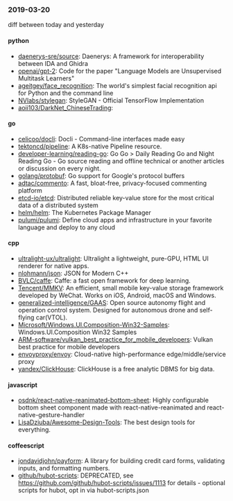 ### 2019-03-20
diff between today and yesterday

#### python
* [daenerys-sre/source](https://github.com/daenerys-sre/source): Daenerys: A framework for interoperability between IDA and Ghidra
* [openai/gpt-2](https://github.com/openai/gpt-2): Code for the paper "Language Models are Unsupervised Multitask Learners"
* [ageitgey/face_recognition](https://github.com/ageitgey/face_recognition): The world's simplest facial recognition api for Python and the command line
* [NVlabs/stylegan](https://github.com/NVlabs/stylegan): StyleGAN - Official TensorFlow Implementation
* [aoii103/DarkNet_ChineseTrading](https://github.com/aoii103/DarkNet_ChineseTrading): 

#### go
* [celicoo/docli](https://github.com/celicoo/docli): Docli - Command-line interfaces made easy
* [tektoncd/pipeline](https://github.com/tektoncd/pipeline): A K8s-native Pipeline resource.
* [developer-learning/reading-go](https://github.com/developer-learning/reading-go): Go  Go  > Daily Reading Go and Night Reading Go - Go source reading and offline technical or another articles or discussion on every night.
* [golang/protobuf](https://github.com/golang/protobuf): Go support for Google's protocol buffers
* [adtac/commento](https://github.com/adtac/commento): A fast, bloat-free, privacy-focused commenting platform
* [etcd-io/etcd](https://github.com/etcd-io/etcd): Distributed reliable key-value store for the most critical data of a distributed system
* [helm/helm](https://github.com/helm/helm): The Kubernetes Package Manager
* [pulumi/pulumi](https://github.com/pulumi/pulumi): Define cloud apps and infrastructure in your favorite language and deploy to any cloud

#### cpp
* [ultralight-ux/ultralight](https://github.com/ultralight-ux/ultralight): Ultralight a lightweight, pure-GPU, HTML UI renderer for native apps.
* [nlohmann/json](https://github.com/nlohmann/json): JSON for Modern C++
* [BVLC/caffe](https://github.com/BVLC/caffe): Caffe: a fast open framework for deep learning.
* [Tencent/MMKV](https://github.com/Tencent/MMKV): An efficient, small mobile key-value storage framework developed by WeChat. Works on iOS, Android, macOS and Windows.
* [generalized-intelligence/GAAS](https://github.com/generalized-intelligence/GAAS): Open source autonomy flight and operation control system. Designed for autonomous drone and self-flying car(VTOL).
* [Microsoft/Windows.UI.Composition-Win32-Samples](https://github.com/Microsoft/Windows.UI.Composition-Win32-Samples): Windows.UI.Composition Win32 Samples
* [ARM-software/vulkan_best_practice_for_mobile_developers](https://github.com/ARM-software/vulkan_best_practice_for_mobile_developers): Vulkan best practice for mobile developers
* [envoyproxy/envoy](https://github.com/envoyproxy/envoy): Cloud-native high-performance edge/middle/service proxy
* [yandex/ClickHouse](https://github.com/yandex/ClickHouse): ClickHouse is a free analytic DBMS for big data.

#### javascript
* [osdnk/react-native-reanimated-bottom-sheet](https://github.com/osdnk/react-native-reanimated-bottom-sheet): Highly configurable bottom sheet component made with react-native-reanimated and react-native-gesture-handler
* [LisaDziuba/Awesome-Design-Tools](https://github.com/LisaDziuba/Awesome-Design-Tools): The best design tools for everything.

#### coffeescript
* [jondavidjohn/payform](https://github.com/jondavidjohn/payform):  A library for building credit card forms, validating inputs, and formatting numbers.
* [github/hubot-scripts](https://github.com/github/hubot-scripts): DEPRECATED, see https://github.com/github/hubot-scripts/issues/1113 for details - optional scripts for hubot, opt in via hubot-scripts.json
